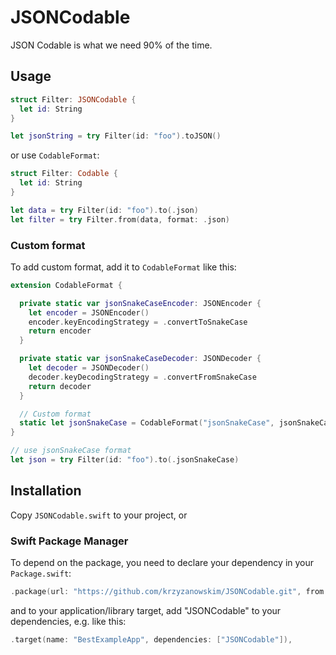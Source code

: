 # JSONCodable

JSON Codable is what we need 90% of the time.

## Usage

```swift
struct Filter: JSONCodable {
  let id: String
}

let jsonString = try Filter(id: "foo").toJSON()
```

or use `CodableFormat`:

```swift
struct Filter: Codable {
  let id: String
}

let data = try Filter(id: "foo").to(.json)
let filter = try Filter.from(data, format: .json)
```

### Custom format

To add custom format, add it to `CodableFormat` like this: 

```swift
extension CodableFormat {

  private static var jsonSnakeCaseEncoder: JSONEncoder {
    let encoder = JSONEncoder()
    encoder.keyEncodingStrategy = .convertToSnakeCase
    return encoder
  }

  private static var jsonSnakeCaseDecoder: JSONDecoder {
    let decoder = JSONDecoder()
    decoder.keyDecodingStrategy = .convertFromSnakeCase
    return decoder
  }

  // Custom format
  static let jsonSnakeCase = CodableFormat("jsonSnakeCase", jsonSnakeCaseEncoder, jsonSnakeCaseDecoder)
}

// use jsonSnakeCase format
let json = try Filter(id: "foo").to(.jsonSnakeCase)
```

## Installation

Copy `JSONCodable.swift` to your project, or

### Swift Package Manager

To depend on the package, you need to declare your dependency in your `Package.swift`:

```swift
.package(url: "https://github.com/krzyzanowskim/JSONCodable.git", from: "1.2.0"),
```

and to your application/library target, add "JSONCodable" to your dependencies, e.g. like this:

```swift
.target(name: "BestExampleApp", dependencies: ["JSONCodable"]),
```
